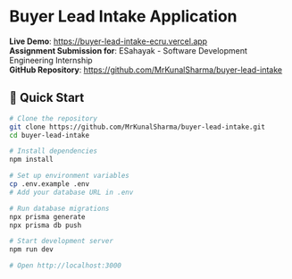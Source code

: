 # Buyer Lead Intake Application

**Live Demo**: https://buyer-lead-intake-ecru.vercel.app  
**Assignment Submission for**: ESahayak - Software Development Engineering Internship  
**GitHub Repository**: https://github.com/MrKunalSharma/buyer-lead-intake

## 🚀 Quick Start

```bash
# Clone the repository
git clone https://github.com/MrKunalSharma/buyer-lead-intake.git
cd buyer-lead-intake

# Install dependencies
npm install

# Set up environment variables
cp .env.example .env
# Add your database URL in .env

# Run database migrations
npx prisma generate
npx prisma db push

# Start development server
npm run dev

# Open http://localhost:3000
